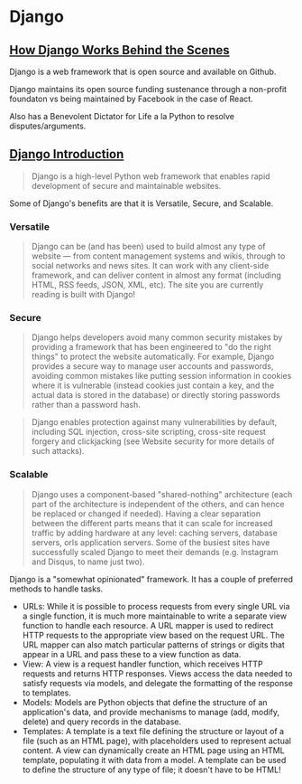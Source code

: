 # Django

## [How Django Works Behind the Scenes](https://wsvincent.com/how-django-works-behind-the-scenes/)

Django is a web framework that is open source and available on Github.

Django maintains its open source funding sustenance through a non-profit foundaton vs being maintained by Facebook in the case of React.

Also has a Benevolent Dictator for Life a la Python to resolve disputes/arguments.

## [Django Introduction](https://developer.mozilla.org/en-US/docs/Learn/Server-side/Django/Introduction)

> Django is a high-level Python web framework that enables rapid development of secure and maintainable websites.

Some of Django's benefits are that it is Versatile, Secure, and Scalable.

### Versatile

> Django can be (and has been) used to build almost any type of website — from content management systems and wikis, through to social networks and news sites. It can work with any client-side framework, and can deliver content in almost any format (including HTML, RSS feeds, JSON, XML, etc). The site you are currently reading is built with Django!

### Secure

> Django helps developers avoid many common security mistakes by providing a framework that has been engineered to "do the right things" to protect the website automatically. For example, Django provides a secure way to manage user accounts and passwords, avoiding common mistakes like putting session information in cookies where it is vulnerable (instead cookies just contain a key, and the actual data is stored in the database) or directly storing passwords rather than a password hash.

> Django enables protection against many vulnerabilities by default, including SQL injection, cross-site scripting, cross-site request forgery and clickjacking (see Website security for more details of such attacks).

### Scalable

> Django uses a component-based "shared-nothing" architecture (each part of the architecture is independent of the others, and can hence be replaced or changed if needed). Having a clear separation between the different parts means that it can scale for increased traffic by adding hardware at any level: caching servers, database servers, orls application servers. Some of the busiest sites have successfully scaled Django to meet their demands (e.g. Instagram and Disqus, to name just two).

Django is a "somewhat opinionated" framework. It has a couple of preferred methods to handle tasks.

- URLs: While it is possible to process requests from every single URL via a single function, it is much more maintainable to write a separate view function to handle each resource. A URL mapper is used to redirect HTTP requests to the appropriate view based on the request URL. The URL mapper can also match particular patterns of strings or digits that appear in a URL and pass these to a view function as data.
- View: A view is a request handler function, which receives HTTP requests and returns HTTP responses. Views access the data needed to satisfy requests via models, and delegate the formatting of the response to templates.
- Models: Models are Python objects that define the structure of an application's data, and provide mechanisms to manage (add, modify, delete) and query records in the database.
- Templates: A template is a text file defining the structure or layout of a file (such as an HTML page), with placeholders used to represent actual content. A view can dynamically create an HTML page using an HTML template, populating it with data from a model. A template can be used to define the structure of any type of file; it doesn't have to be HTML!
